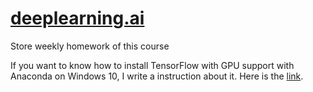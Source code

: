 # [deeplearning.ai](https://www.coursera.org/specializations/deep-learning)
Store weekly homework of this course

If you want to know how to install TensorFlow with GPU support with Anaconda on Windows 10, I write a instruction about it. Here is the [link](http://lizhening.me/2017/11/20/install-tensorflow-with-anaconda-on-win10/).
